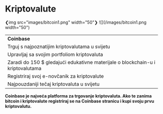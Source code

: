 # Kriptovalute

❮img src="images/bitcoin1.png" width="50"❯
![](/images/bitcoin1.png width="50")

<table>
  <tr>
   <td> <strong>Coinbase</strong>
   </td>
  </tr>
  <tr>
   <td>Trguj s najpoznatijim kriptovalutama u svijetu
   </td>
  </tr>
  <tr>
   <td>Upravljaj sa svojim portfoliom kriptovaluta 
   </td>
  </tr>
  <tr>
   <td>Zaradi do 150 $ gledajući edukativne materijale o blockchain-u i kriptovalutama 
   </td>
  </tr>
  <tr>
   <td>Registriraj svoj e-novčanik za kriptovalute
   </td>
  </tr>
  <tr>
   <td>Najpouzdaniji tečaj kriptovaluta u svijetu 
   </td>
  </tr>
   </table>
   
 
 **Coinbase je najveća platforma za trgovanje kriptovaluta. Ako te zanima bitcoin i kriptovalute registriraj se na Coinbase stranicu i kupi svoju prvu kriptovalutu.**
